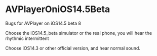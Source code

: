 # AVPlayerOniOS14.5Beta
Bugs for AVPlayer on iOS14.5 beta 8

Choose the iOS14.5_beta simulator or the real phone, you will hear the rhythmic intermittent

Choose iOS14.3 or other official version, and hear normal sound.
